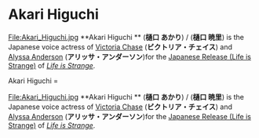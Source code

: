 #  Akari Higuchi 

[File:Akari_Higuchi.jpg](thumb.md)
**Akari Higuchi ** (**樋口 あかり**) / (**樋口 暁里**) is the Japanese voice actress of [Victoria Chase](victoria_chase.md) (**ビクトリア・チェイス**) and [Alyssa Anderson](alyssa_anderson.md) (**アリッサ・アンダーソン**)for the [Japanese Release (Life is Strange)](japanese_localization.md) of *[Life is Strange](life_is_strange.md)*.

 Akari Higuchi =

[File:Akari_Higuchi.jpg](thumb.md)
**Akari Higuchi ** (**樋口 あかり**) / (**樋口 暁里**) is the Japanese voice actress of [Victoria Chase](victoria_chase.md) (**ビクトリア・チェイス**) and [Alyssa Anderson](alyssa_anderson.md) (**アリッサ・アンダーソン**)for the [Japanese Release (Life is Strange)](japanese_localization.md) of *[Life is Strange](life_is_strange.md)*.

